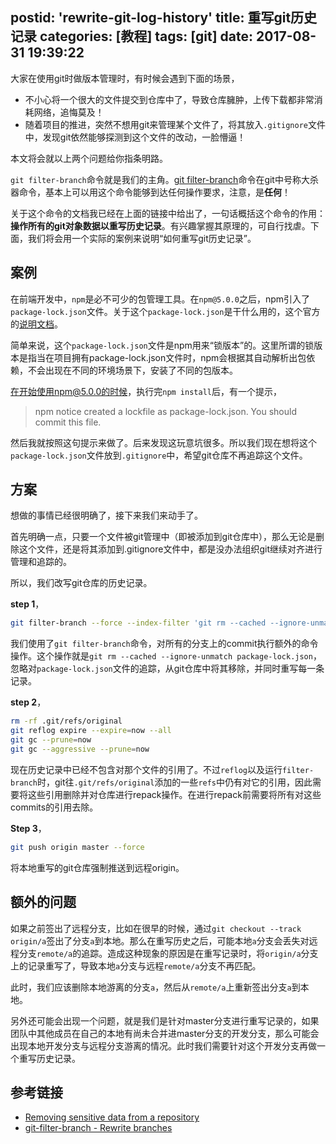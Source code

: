 postid: 'rewrite-git-log-history'
title: 重写git历史记录
categories: [教程]
tags: [git]
date: 2017-08-31 19:39:22
---

大家在使用git时做版本管理时，有时候会遇到下面的场景，

- 不小心将一个很大的文件提交到仓库中了，导致仓库臃肿，上传下载都非常消耗网络，追悔莫及！
- 随着项目的推进，突然不想用git来管理某个文件了，将其放入`.gitignore`文件中，发现git依然能够探测到这个文件的改动，一脸懵逼！


本文将会就以上两个问题给你指条明路。

`git filter-branch`命令就是我们的主角。[git filter-branch](https://git-scm.com/docs/git-filter-branch)命令在git中号称大杀器命令，基本上可以用这个命令能够到达任何操作要求，注意，是**任何**！

关于这个命令的文档我已经在上面的链接中给出了，一句话概括这个命令的作用：**操作所有的git对象数据以重写历史记录**。有兴趣掌握其原理的，可自行找虐。下面，我们将会用一个实际的案例来说明“如何重写git历史记录”。

## 案例

在前端开发中，`npm`是必不可少的包管理工具。在`npm@5.0.0`之后，npm引入了`package-lock.json`文件。关于这个`package-lock.json`是干什么用的，这个官方的[说明文档](https://docs.npmjs.com/files/package-lock.json)。

简单来说，这个`package-lock.json`文件是npm用来“锁版本”的。这里所谓的锁版本是指当在项目拥有package-lock.json文件时，npm会根据其自动解析出包依赖，不会出现在不同的环境场景下，安装了不同的包版本。

在开始使用npm@5.0.0的时候，执行完`npm install`后，有一个提示，

> npm notice created a lockfile as package-lock.json. You should commit this file.

然后我就按照这句提示来做了。后来发现这玩意坑很多。所以我们现在想将这个`package-lock.json`文件放到`.gitignore`中，希望git仓库不再追踪这个文件。

## 方案

想做的事情已经很明确了，接下来我们来动手了。

首先明确一点，只要一个文件被git管理中（即被添加到git仓库中），那么无论是删除这个文件，还是将其添加到.gitignore文件中，都是没办法组织git继续对齐进行管理和追踪的。

所以，我们改写git仓库的历史记录。

**step 1**，

```bash
git filter-branch --force --index-filter 'git rm --cached --ignore-unmatch package-lock.json' --prune-empty --tag-name-filter cat -- --all
```

我们使用了`git filter-branch`命令，对所有的分支上的commit执行额外的命令操作。这个操作就是`git rm --cached --ignore-unmatch package-lock.json`，忽略对`package-lock.json`文件的追踪，从git仓库中将其移除，并同时重写每一条记录。

**step 2**，

```bash
rm -rf .git/refs/original
git reflog expire --expire=now --all
git gc --prune=now
git gc --aggressive --prune=now
```

现在历史记录中已经不包含对那个文件的引用了。不过`reflog`以及运行`filter-branch`时，git往`.git/refs/original`添加的一些`refs`中仍有对它的引用，因此需要将这些引用删除并对仓库进行repack操作。在进行repack前需要将所有对这些commits的引用去除。

**Step 3**，

```bash
git push origin master --force
```

将本地重写的git仓库强制推送到远程origin。

## 额外的问题

如果之前签出了远程分支，比如在很早的时候，通过`git checkout --track origin/a`签出了分支`a`到本地。那么在重写历史之后，可能本地`a`分支会丢失对远程分支`remote/a`的追踪。造成这种现象的原因是在重写记录时，将`origin/a`分支上的记录重写了，导致本地`a`分支与远程`remote/a`分支不再匹配。

此时，我们应该删除本地游离的分支`a`，然后从`remote/a`上重新签出分支`a`到本地。

另外还可能会出现一个问题，就是我们是针对master分支进行重写记录的，如果团队中其他成员在自己的本地有尚未合并进master分支的开发分支，那么可能会出现本地开发分支与远程分支游离的情况。此时我们需要针对这个开发分支再做一个重写历史记录。

## 参考链接

- [Removing sensitive data from a repository](https://help.github.com/articles/removing-sensitive-data-from-a-repository/)
- [git-filter-branch - Rewrite branches](https://git-scm.com/docs/git-filter-branch)




